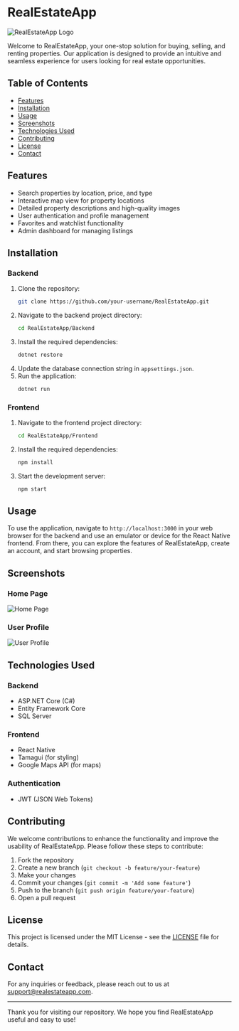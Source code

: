 # RealEstateApp

![RealEstateApp Logo](https://drive.google.com/file/d/1n3krC0uxM6CoFkNZTQFvq5WJsycL6_zV/view?usp=sharing)

Welcome to RealEstateApp, your one-stop solution for buying, selling, and renting properties. Our application is designed to provide an intuitive and seamless experience for users looking for real estate opportunities.

## Table of Contents

- [Features](#features)
- [Installation](#installation)
- [Usage](#usage)
- [Screenshots](#screenshots)
- [Technologies Used](#technologies-used)
- [Contributing](#contributing)
- [License](#license)
- [Contact](#contact)

## Features

- Search properties by location, price, and type
- Interactive map view for property locations
- Detailed property descriptions and high-quality images
- User authentication and profile management
- Favorites and watchlist functionality
- Admin dashboard for managing listings

## Installation

### Backend

1. Clone the repository:
    ```bash
    git clone https://github.com/your-username/RealEstateApp.git
    ```
2. Navigate to the backend project directory:
    ```bash
    cd RealEstateApp/Backend
    ```
3. Install the required dependencies:
    ```bash
    dotnet restore
    ```
4. Update the database connection string in `appsettings.json`.
5. Run the application:
    ```bash
    dotnet run
    ```

### Frontend

1. Navigate to the frontend project directory:
    ```bash
    cd RealEstateApp/Frontend
    ```
2. Install the required dependencies:
    ```bash
    npm install
    ```
3. Start the development server:
    ```bash
    npm start
    ```

## Usage

To use the application, navigate to `http://localhost:3000` in your web browser for the backend and use an emulator or device for the React Native frontend. From there, you can explore the features of RealEstateApp, create an account, and start browsing properties.

## Screenshots

### Home Page
![Home Page]([https://your-repository-link/screenshots/home.png](https://drive.google.com/file/d/1dCr3nr1W7SSAgH_4wqh_C5opMlqcbgwP/view?usp=sharing))

### User Profile
![User Profile]([https://your-repository-link/screenshots/profile.png](https://drive.google.com/file/d/1dE2mPVDShDr37004LGVjY0f4ie_f1K6A/view?usp=sharing))

## Technologies Used

### Backend
- ASP.NET Core (C#)
- Entity Framework Core
- SQL Server

### Frontend
- React Native
- Tamagui (for styling)
- Google Maps API (for maps)

### Authentication
- JWT (JSON Web Tokens)

## Contributing

We welcome contributions to enhance the functionality and improve the usability of RealEstateApp. Please follow these steps to contribute:

1. Fork the repository
2. Create a new branch (`git checkout -b feature/your-feature`)
3. Make your changes
4. Commit your changes (`git commit -m 'Add some feature'`)
5. Push to the branch (`git push origin feature/your-feature`)
6. Open a pull request

## License

This project is licensed under the MIT License - see the [LICENSE](LICENSE) file for details.

## Contact

For any inquiries or feedback, please reach out to us at [support@realestateapp.com](mailto:support@realestateapp.com).

---

Thank you for visiting our repository. We hope you find RealEstateApp useful and easy to use!
